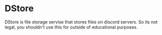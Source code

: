 # DStore
DStore is file storage servise that stores files on discord servers.
So its not legal, you shouldn't use this for outside of educational purposes.
